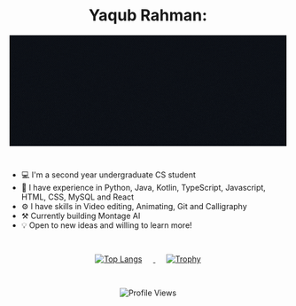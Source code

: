 <h1 align="center"> <strong>Yaqub Rahman:</strong> </h1> 
<div align="center"> 
  <img src="https://github.com/YaqubRahman/YaqubRahman/blob/main/GithubYaqub3.gif" alt="Hello, I am Yaqub Rahman"> 
</div>

# 
 - 💻 I'm a second year undergraduate CS student 
 - 📜 I have experience in Python, Java, Kotlin, TypeScript, Javascript, HTML, CSS, MySQL and React 
 - ⚙️ I have skills in Video editing, Animating, Git and Calligraphy
 - ⚒️ Currently building Montage AI
 - 💡 Open to new ideas and willing to learn more!
#

<div align="center" style="padding: 4px;"> 
  <a href="https://github.com/anuraghazra/github-readme-stats"> 
    <img src="https://github-readme-stats.vercel.app/api/top-langs/?username=YaqubRahman&amp;layout=compact&amp;theme=blue_navy" alt="Top Langs" style="margin-right: 20px;"> 
  </a> 
  <a href="https://github.com/ryo-ma/github-profile-trophy"> 
    <img src="https://github-profile-trophy.vercel.app/?username=YaqubRahman&amp;theme=tokyonight&no-bg=true&amp;column=3&amp;row=2&amp;exclude=Stars,Issues,PullRequest" alt="Trophy" style="margin-left: 20px;"> 
  </a> 
</div>

#
<div align="center">
  <img src="https://komarev.com/ghpvc/?username=YaqubRahman&amp;color=blue" alt="Profile Views">
</div>
